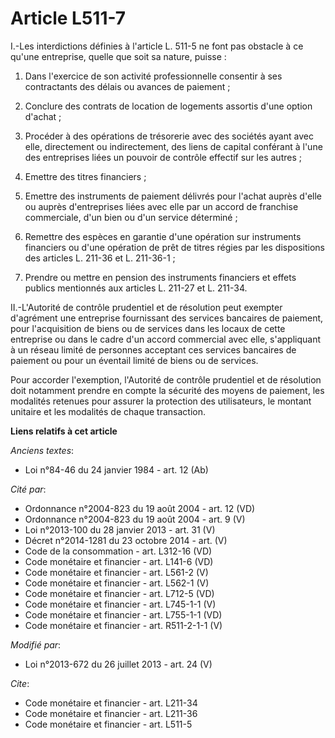 # Article L511-7

I.-Les interdictions définies à l'article L. 511-5 ne font pas obstacle à ce qu'une entreprise, quelle que soit sa nature,
puisse : 

1. Dans l'exercice de son activité professionnelle consentir à ses contractants des délais ou avances de paiement ; 

2. Conclure des contrats de location de logements assortis d'une option d'achat ; 

3. Procéder à des opérations de trésorerie avec des sociétés ayant avec elle, directement ou indirectement, des liens de
capital conférant à l'une des entreprises liées un pouvoir de contrôle effectif sur les autres ; 

4. Emettre des titres financiers ; 

5. Emettre des instruments de paiement délivrés pour l'achat auprès d'elle ou auprès d'entreprises liées avec elle par un
accord de franchise commerciale, d'un bien ou d'un service déterminé ; 

6. Remettre des espèces en garantie d'une opération sur instruments financiers ou d'une opération de prêt de titres régies
par les dispositions des articles L. 211-36 et L. 211-36-1 ; 

7. Prendre ou mettre en pension des instruments financiers et effets publics mentionnés aux articles L. 211-27 et L. 211-34. 

II.-L'Autorité de contrôle prudentiel et de résolution peut exempter d'agrément une entreprise fournissant des services
bancaires de paiement, pour l'acquisition de biens ou de services dans les locaux de cette entreprise ou dans le cadre d'un
accord commercial avec elle, s'appliquant à un réseau limité de personnes acceptant ces services bancaires de paiement ou
pour un éventail limité de biens ou de services. 

Pour accorder l'exemption, l'Autorité de contrôle prudentiel et de résolution doit notamment prendre en compte la sécurité
des moyens de paiement, les modalités retenues pour assurer la protection des utilisateurs, le montant unitaire et les
modalités de chaque transaction.

**Liens relatifs à cet article**

_Anciens textes_:

  - Loi n°84-46 du 24 janvier 1984 - art. 12 (Ab)

_Cité par_:

  - Ordonnance n°2004-823 du 19 août 2004 - art. 12 (VD)
  - Ordonnance n°2004-823 du 19 août 2004 - art. 9 (V)
  - Loi n°2013-100 du 28 janvier 2013 - art. 31 (V)
  - Décret n°2014-1281 du 23 octobre 2014 - art. (V)
  - Code de la consommation - art. L312-16 (VD)
  - Code monétaire et financier - art. L141-6 (VD)
  - Code monétaire et financier - art. L561-2 (V)
  - Code monétaire et financier - art. L562-1 (V)
  - Code monétaire et financier - art. L712-5 (VD)
  - Code monétaire et financier - art. L745-1-1 (V)
  - Code monétaire et financier - art. L755-1-1 (VD)
  - Code monétaire et financier - art. R511-2-1-1 (V)

_Modifié par_:

  - Loi n°2013-672 du 26 juillet 2013 - art. 24 (V)

_Cite_:

  - Code monétaire et financier - art. L211-34
  - Code monétaire et financier - art. L211-36
  - Code monétaire et financier - art. L511-5
